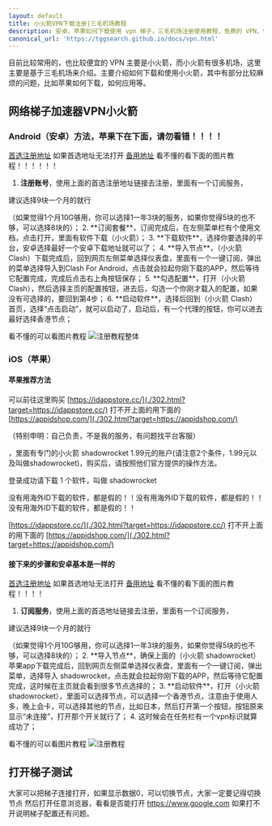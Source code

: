 ```yaml
---
layout: default
title: 小火箭VPN下载注册|三毛机场教程
description: 安卓、苹果如何下载使用 vpn 梯子，三毛机场注册使用教程，免费的 VPN，9块一年的三毛机场下载安装教程，安卓平台下载和使用小火箭教程，小火箭第三方平台三毛机场的注册下载，以及安装教程，内涵安卓和苹果的流程，其他的比如一毛机场、无毛机场什么的流程都是相似的。
canonical_url: 'https://tggsearch.github.io/docs/vpn.html'
---
```

目前比较常用的，也比较便宜的 VPN 主要是小火箭，而小火箭有很多机场，这里主要是基于三毛机场来介绍。主要介绍如何下载和使用小火箭，其中有部分比较麻烦的问题，比如苹果如何下载，如何应用等。
## 网络梯子加速器VPN小火箭
### Android（安卓）方法，苹果下在下面，请勿看错！！！！
[首选注册地址](https://www.三毛机场.live/#/register?code=GvzAuYCT)
如果首选地址无法打开
[备用地址](https://www.三毛机场.live/#/register?code=GvzAuYCT)
看不懂的看下面的图片教程！！！！！！
1. **注册账号**，使用上面的首选注册地址链接去注册，里面有一个订阅服务， 
<p class="red-text-word">建议选择9块一个月的就行</p>
 （如果觉得1个月10G够用，你可以选择1一年3块的服务，如果你觉得5块的也不够，可以选择8块的）；
2. **订阅套餐**，订阅完成后，在左侧菜单栏有个使用文档，点击打开，里面有软件下载（小火箭）；
3. **下载软件**，选择你要选择的平台，安卓选择最好一个安卓下载地址就可以了；
4. **导入节点**，（小火箭 Clash）下载完成后，回到网页左侧菜单选择仪表盘，里面有一个一键订阅，弹出的菜单选择导入到Clash For Android，点击就会拉起你刚下载的APP，然后等待它配置完成，完成后点击右上角按钮保存；
5. **勾选配置**，打开（小火箭 Clash），然后选择主页的配置按钮，进去后，勾选一个你刚才载入的配置，如果没有可选择的，要回到第4步；
6. **启动软件**，选择后回到（小火箭 Clash）首页，选择“点击启动”，就可以启动了，启动后，有一个代理的按钮，你可以进去最好选择香港节点；

看不懂的可以看图片教程
![注册教程整体](https://cdn.jsdelivr.net/gh/tggsearch/tggSearch.github.io/assets/img/android-register.webp)
### iOS（苹果）
#### 苹果推荐方法
可以前往这里购买
[https://idappstore.cc/](./302.html?target=https://idappstore.cc/)
打不开上面的用下面的
[https://appidshop.com/](./302.html?target=https://appidshop.com/)
 
<p class="red-text-word">（特别申明：自己负责，不是我的服务，有问题找平台客服）</p>
 ，里面有专门的小火箭 shadowrocket 1.99元的账户(请注意2个条件，1.99元以及叫做shadowrocket)，购买后，请按照他们官方提供的操作方法。

登录成功请下载 1 个软件，叫做 shadowrocket

没有用海外ID下载的软件，都是假的！！没有用海外ID下载的软件，都是假的！！没有用海外ID下载的软件，都是假的！！

[https://idappstore.cc/](./302.html?target=https://idappstore.cc/)
打不开上面的用下面的
[https://appidshop.com/](./302.html?target=https://appidshop.com/)
#### 接下来的步骤和安卓基本是一样的
[首选注册地址](https://www.三毛机场.live/#/register?code=GvzAuYCT)
如果首选地址无法打开
[备用地址](https://www.三毛机场.live/#/register?code=GvzAuYCT)
看不懂的看下面的图片教程！！！！
1. **订阅服务**，使用上面的首选地址链接去注册，里面有一个订阅服务， 
<p class="red-text-word">建议选择9块一个月的就行</p>
 （如果觉得1个月10G够用，你可以选择1一年3块的服务，如果你觉得5块的也不够，可以选择8块的）；
2. **导入节点**，确保上面的（小火箭 shadowrocket）苹果app下载完成后，回到网页左侧菜单选择仪表盘，里面有一个一键订阅，弹出菜单，选择导入 shadowrocket，点击就会拉起你刚下载的APP，然后等待它配置完成，这时候在主页就会看到很多节点选择的；
3. **启动软件**，打开（小火箭 shadowrocket），里面可以选择节点，可以选择一个香港节点，注意由于使用人多，晚上会卡，可以选择其他的节点，比如日本，然后打开第一个按钮，按钮原来显示“未连接”，打开那个开关就行了；
4. 这时候会在任务栏有一个vpn标识就算成功了；

看不懂的可以看图片教程
![注册教程](https://cdn.jsdelivr.net/gh/tggsearch/tggSearch.github.io/assets/img/ios-register.webp)
## 打开梯子测试
大家可以把梯子连接打开，如果显示数据0，可以切换节点，大家一定要记得切换节点
然后打开任意浏览器，看看是否能打开 https://www.google.com 如果打不开说明梯子配置还有问题。